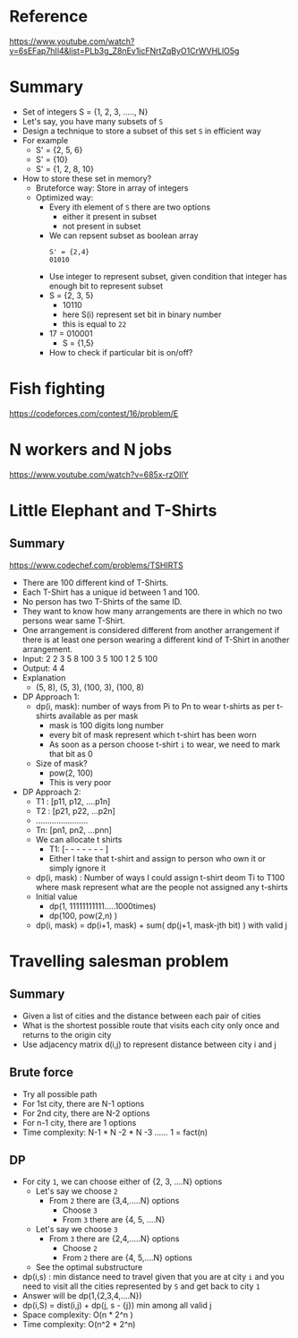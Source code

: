 # Reference
https://www.youtube.com/watch?v=6sEFap7hIl4&list=PLb3g_Z8nEv1icFNrtZqByO1CrWVHLlO5g

# Summary
- Set of integers S = {1, 2, 3, ....., N}
- Let's say, you have many subsets of `S`
- Design a technique to store a subset of this set `S` in efficient way
- For example 
    - S' = {2, 5, 6}
    - S' = {10}
    - S' = {1, 2, 8, 10}
- How to store these set in memory?
    - Bruteforce way: Store in array of integers
    - Optimized way:
        - Every ith element of `S` there are two options
            - either it present in subset
            - not present in subset
        - We can repsent subset as boolean array 
            ```
            S' = {2,4}
            01010
            ```
        - Use integer to represent subset, given condition that integer has enough bit to represent subset
        - S = {2, 3, 5}
            - 10110
            - here S(i) represent set bit in binary number
            - this is equal to `22`
        - 17 = 010001
            - S = {1,5}
        - How to check if particular bit is on/off?




# Fish fighting
https://codeforces.com/contest/16/problem/E

# N workers and N jobs
https://www.youtube.com/watch?v=685x-rzOIlY
# Little Elephant and T-Shirts
## Summary
https://www.codechef.com/problems/TSHIRTS
- There are 100 different kind of T-Shirts.
- Each T-Shirt has a unique id between 1 and 100.
- No person has two T-Shirts of the same ID.
- They want to know how many arrangements are there in which no two persons wear same T-Shirt.
- One arrangement is considered different from another arrangement if there is at least one person wearing a different kind of T-Shirt in another arrangement.
- Input:
    2
    2
    3 5
    8 100
    3
    5 100 1
    2
    5 100
- Output:
    4
    4
- Explanation
    - (5, 8), (5, 3), (100, 3), (100, 8)
- DP Approach 1:
    - dp(i, mask): number of ways from Pi to Pn to wear t-shirts as per t-shirts available as per mask
        - mask is 100 digits long number
        - every bit of mask represent which t-shirt has been worn
        - As soon as a person choose t-shirt `i` to wear, we need to mark that bit as 0
    - Size of mask? 
        - pow(2, 100)
        - This is very poor
- DP Approach 2:
    - T1 : [p11, p12, ....p1n]
    - T2 : [p21, p22, ...p2n]
    - .......................
    - Tn: [pn1, pn2, ...pnn]
    - We can allocate t shirts
        - T1: [- - - - - - - ]
        - Either I take that t-shirt and assign to person who own it or simply ignore it
    - dp(i, mask) : Number of ways I could assign t-shirt deom Ti to T100 where mask represent what are the people not assigned any t-shirts
    - Initial value
        - dp(1, 11111111111.....1000times)
        - dp(100, pow(2,n)
        )
    - dp(i, mask) = dp(i+1, mask) + sum( dp(j+1, mask-jth bit) ) with valid j

# Travelling salesman problem
## Summary
- Given a list of cities and the distance between each pair of cities
- What is the shortest possible route that visits each city only once and returns to the origin city
- Use adjacency matrix d(i,j) to represent distance between city i and j
## Brute force
- Try all possible path
- For 1st city, there are N-1 options
- For 2nd city, there are N-2 options
- For n-1 city, there are 1 options
- Time complexity: N-1 * N -2 * N -3 *......* 1 = fact(n)
## DP
- For city `1`, we can choose either of {2, 3, ....N} options
    - Let's say we choose `2`
        - From `2` there are {3,4,.....N} options
            - Choose `3`
            - From `3` there are {4, 5, ....N}
    - Let's say we choose `3`
        - From `3` there are {2,4,.....N} options
            - Choose `2`
            - From `2` there are {4, 5,....N} options
    - See the optimal substructure
- dp(i,s) : min distance need to travel given that you are at city `i` and you need to visit all the cities represented by `S` and get back to city `1`
- Answer will be dp(1,{2,3,4,....N})
- dp(i,S) = dist(i,j) + dp(j, s - {j}) min among all valid j
- Space complexity: O(n * 2^n )
- Time complexity: O(n^2 * 2^n)
